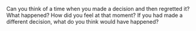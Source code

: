 Can you think of a time when you made a decision and then regretted it? 
What happened? 
How did you feel at that moment? 
If you had made a different decision, what do you think would have happened?